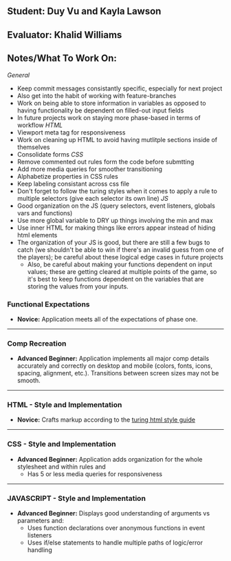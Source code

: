 ## Student: Duy Vu and Kayla Lawson
## Evaluator: Khalid Williams 
## Notes/What To Work On:
*General*
* Keep commit messages consistantly specific, especially for next project 
* Also get into the habit of working with feature-branches 
* Work on being able to store information in variables as opposed to having functionality be dependent on filled-out input fields 
* In future projects work on staying more phase-based in terms of workflow
*HTML*
* Viewport meta tag for responsiveness 
* Work on cleaning up HTML to avoid having mutlitple sections inside of themselves
* Consolidate forms 
*CSS* 
* Remove commented out rules form the code before submtting 
* Add more media queries for smoother transitioning 
* Alphabetize properties in CSS rules 
* Keep labeling consistant across css file 
* Don't forget to follow the turing styles when it comes to apply a rule to multiple selectors (give each selector its own line)
*JS*
* Good organization on the JS (query selectors, event listeners, globals vars and functions)
* Use more global variable to DRY up things involving the min and max 
* Use inner HTML for making things like errors appear instead of hiding html elements
* The organization of your JS is good, but there are still a few bugs to catch (we shouldn't be able to win if there's an invalid guess from one of the players); be careful about these logical edge cases in future projects
    * Also, be careful about making your functions dependent on input values; these are getting cleared at multiple points of the game, so it's best to keep functions dependent on the variables that are storing the values from your inputs.

### Functional Expectations

* __Novice:__ Application meets all of the expectations of phase one.


------------------------------------------------------------------

### Comp Recreation

* __Advanced Beginner:__ Application implements all major comp details accurately and correctly on desktop and mobile (colors, fonts, icons, spacing, alignment, etc.). Transitions between screen sizes may not be smooth.


------------------------------------------------------------------

### HTML - Style and Implementation

* __Novice:__ Crafts markup according to the [turing html style guide](https://github.com/turingschool-examples/html)


------------------------------------------------------------------

### CSS - Style and Implementation


* __Advanced Beginner:__ Application adds organization for the whole stylesheet and within rules and
  * Has 5 or less media queries for responsiveness


------------------------------------------------------------------

### JAVASCRIPT - Style and Implementation


* __Advanced Beginner:__ Displays good understanding of arguments vs parameters and:
  * Uses function declarations over anonymous functions in event listeners
  * Uses if/else statements to handle multiple paths of logic/error handling
